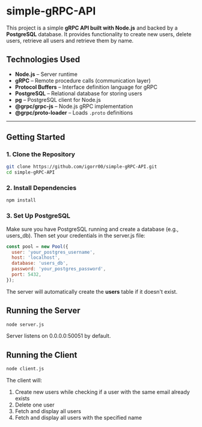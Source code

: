 # simple-gRPC-API

This project is a simple **gRPC API built with Node.js** and backed by a **PostgreSQL** database. It provides functionality to create new users, delete users, retrieve all users and retrieve them by name.

##  Technologies Used

- **Node.js** – Server runtime
- **gRPC** – Remote procedure calls (communication layer)
- **Protocol Buffers** – Interface definition language for gRPC
- **PostgreSQL** – Relational database for storing users
- **pg** – PostgreSQL client for Node.js
- **@grpc/grpc-js** – Node.js gRPC implementation
- **@grpc/proto-loader** – Loads `.proto` definitions

---

## Getting Started

### 1. Clone the Repository

```bash
git clone https://github.com/igorr00/simple-gRPC-API.git
cd simple-gRPC-API
```
### 2. Install Dependencies

```bash
npm install
```
### 3. Set Up PostgreSQL
Make sure you have PostgreSQL running and create a database (e.g., users_db). Then set your credentials in the server.js file:
```js
const pool = new Pool({
  user: 'your_postgres_username',
  host: 'localhost',
  database: 'users_db',
  password: 'your_postgres_password',
  port: 5432,
});
```
The server will automatically create the **users** table if it doesn't exist.

## Running the Server
```bash
node server.js
```
Server listens on 0.0.0.0:50051 by default.

## Running the Client
```bash
node client.js
```
The client will:
  1. Create new users while checking if a user with the same email already exists
  2. Delete one user
  3. Fetch and display all users
  4. Fetch and display all users with the specified name
